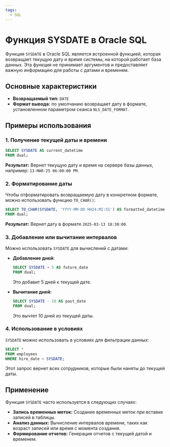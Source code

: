 ```yaml
---
tags:
  - SQL
---
```

# Функция SYSDATE в Oracle SQL

Функция `SYSDATE` в Oracle SQL является встроенной функцией, которая возвращает текущую дату и время системы, на которой работает база данных. Эта функция не принимает аргументов и предоставляет важную информацию для работы с датами и временем.

## Основные характеристики

- **Возвращаемый тип:** `DATE`
- **Формат вывода:** по умолчанию возвращает дату в формате, установленном параметром сеанса `NLS_DATE_FORMAT`.

## Примеры использования

### 1. Получение текущей даты и времени

```sql
SELECT SYSDATE AS current_datetime
FROM dual;
```

**Результат:** Вернет текущую дату и время на сервере базы данных, например: `13-MAR-25 06:00:00 PM`.

### 2. Форматирование даты

Чтобы отформатировать возвращаемую дату в конкретном формате, можно использовать функцию `TO_CHAR()`:

```sql
SELECT TO_CHAR(SYSDATE, 'YYYY-MM-DD HH24:MI:SS') AS formatted_datetime
FROM dual;
```

**Результат:** Вернет дату в формате `2025-03-13 18:30:00`.

### 3. Добавление или вычитание интервалов

Можно использовать `SYSDATE` для вычислений с датами:

- **Добавление дней:**
  ```sql
  SELECT SYSDATE + 5 AS future_date
  FROM dual;
  ```
  Это добавит 5 дней к текущей дате.

- **Вычитание дней:**
  ```sql
  SELECT SYSDATE - 10 AS past_date
  FROM dual;
  ```
  Это вычтет 10 дней из текущей даты.

### 4. Использование в условиях

`SYSDATE` можно использовать в условиях для фильтрации данных:

```sql
SELECT *
FROM employees
WHERE hire_date < SYSDATE;
```

Этот запрос вернет всех сотрудников, которые были наняты до текущей даты.

## Применение

Функция `SYSDATE` часто используется в следующих случаях:

- **Запись временных меток:** Создание временных меток при вставке записей в таблицы.
- **Анализ данных:** Вычисление интервалов времени, таких как возраст записей или время с момента создания.
- **Формирование отчетов:** Генерация отчетов с текущей датой и временем.

